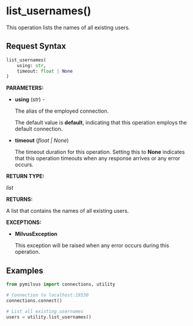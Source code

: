 
# list_usernames()

This operation lists the names of all existing users.

## Request Syntax

```python
list_usernames(
    using: str,
    timeout: float | None
)
```

__PARAMETERS:__

- __using__ (_str_) - 

    The alias of the employed connection.

    The default value is __default__, indicating that this operation employs the default connection.

- __timeout__ (_float _|_ None_)  

    The timeout duration for this operation. Setting this to __None__ indicates that this operation timeouts when any response arrives or any error occurs.

__RETURN TYPE:__

_list_

__RETURNS:__

A list that contains the names of all existing users.

__EXCEPTIONS:__

- __MilvusException__

    This exception will be raised when any error occurs during this operation.

## Examples

```python
from pymilvus import connections, utility

# Connection to localhost:19530
connections.connect()

# List all existing usernames
users = utility.list_usernames()
```

